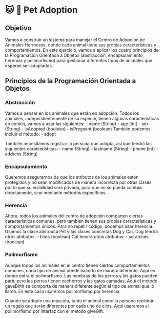 # :cat: :dog: Pet Adoption

## Objetivo
Vamos a construir un sistema para manejar el Centro de Adopción de Animales Hermosos, donde cada animal tiene sus propias características y comportamientos. En este ejercicio, vamos a aplicar los cuatro principios de la Programación Orientada a Objetos (abstracción, encapsulamiento, herencia y polimorfismo) para gestionar diferentes tipos de animales que esperan ser adoptados.

## Principios de la Programación Orientada a Objetos
### Abstracción
Vamos a pensar en los animales que están en adopción. Todos los animales, independientemente de su especie, tienen algunas características en común, vamos a usar las siguientes:
    - name (String)
    - age (int)
    - sex (String)
    - isAdopted (boolean)
    - isPregnant (boolean)
También podemos incluir el método:
    - adopt

También necesitamos registrar la persona que adopta, así que tendrá las siguientes características:
    - name (String)
    - lastname (String)
    - phone (int)
    - address (String) 
    
### Encapsulamiento
Queremos asegurarnos de que los atributos de los animales estén protegidos y no sean modificados de manera incorrecta por otras clases por lo que su visibilidad será privada, para que no se pueda cambiar directamente, sino mediante métodos específicos.

### Herencia
Ahora, todos los animales del centro de adopción comparten ciertas características comunes, pero también tienen sus propias características y comportamientos únicos. Para no repetir código, podemos usar herencia.
Usamos la clase abstracta Pet y las clases concretas Dog y Cat.
Dog tendrá otros atributos:
    - bites (boolean)
Cat tendrá otros atributos:
    - scratches (boolean)

### Polimorfismo
Aunque todos los animales en el centro tienen ciertos comportamientos comunes, cada tipo de animal puede hacerlo de manera diferente. Aquí es donde entra el polimorfismo.
Las hembras de los perros y los gatos pueden parir, pero las perras tienen cachorros y las gatas camadas. Aquí el método gaveBirth se comporta de manera diferente según el tipo de animal que lo llame. En este caso usaremos polimorfismo por herencia.

Cuando se adopte una mascota, tanto el animal como la persona recibirán un regalo que serán diferentes por cada uno de ellos. Aquí usaremos el polimorfismo por interfaz con el método giveGift.


